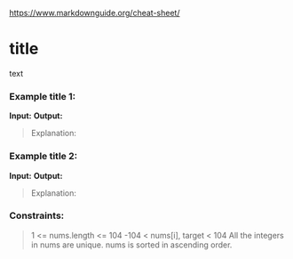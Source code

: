 https://www.markdownguide.org/cheat-sheet/
# title



text
 

### Example title 1:

**Input:** 
**Output:**
> Explanation:


### Example title 2:

**Input:** 
**Output:** 
> Explanation: 
 

### Constraints:

> 1 <= nums.length <= 104
> -104 < nums[i], target < 104
> All the integers in nums are unique.
> nums is sorted in ascending order.